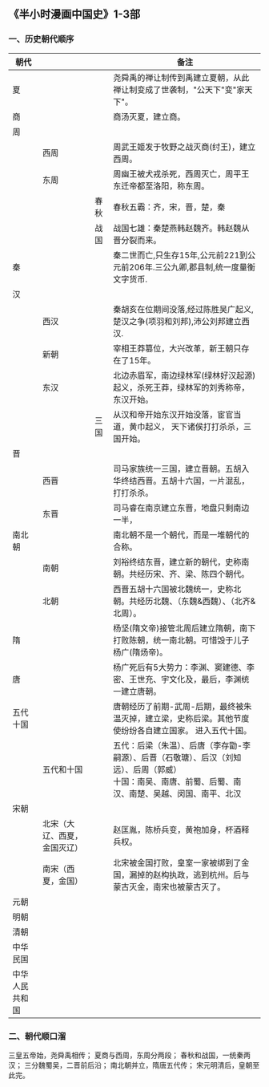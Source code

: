 ## 《半小时漫画中国史》1-3部

### 一、历史朝代顺序

| 朝代           |                              |      | 备注                                                         |
| -------------- | ---------------------------- | ---- | ------------------------------------------------------------ |
| 夏             |                              |      | 尧舜禹的禅让制传到禹建立夏朝，从此禅让制变成了世袭制，"公天下"变"家天下"。 |
| 商             |                              |      | 商汤灭夏，建立商。                                           |
| 周             |                              |      |                                                              |
|                | 西周                         |      | 周武王姬发于牧野之战灭商(纣王)，建立西周。                   |
|                | 东周                         |      | 周幽王被犬戎杀死，西周灭亡，周平王东迁帝都至洛阳，称东周。   |
|                |                              | 春秋 | 春秋五霸：齐，宋，晋，楚，秦                                 |
|                |                              | 战国 | 战国七雄：秦楚燕韩赵魏齐。韩赵魏从晋分裂而来。               |
| 秦             |                              |      | 秦二世而亡,只生存15年,公元前221到公元前206年.三公九卿,郡县制,统一度量衡文字货币. |
| 汉             |                              |      |                                                              |
|                | 西汉                         |      | 秦胡亥在位期间没落,经过陈胜吴广起义,楚汉之争(项羽和刘邦),沛公刘邦建立西汉. |
|                | 新朝                         |      | 宰相王莽篡位，大兴改革，新王朝只存在了15年。                 |
|                | 东汉                         |      | 北边赤眉军，南边绿林军(绿林好汉起源)起义，杀死王莽，绿林军的刘秀称帝，东汉开始。 |
|                |                              | 三国 | 从汉和帝开始东汉开始没落，宦官当道，黄巾起义， 天下诸侯打打杀杀，三国开始。 |
| 晋             |                              |      |                                                              |
|                | 西晋                         |      | 司马家族统一三国，建立晋朝。五胡入华终结西晋。五胡十六国，一片混乱，打打杀杀。 |
|                | 东晋                         |      | 司马睿在南京建立东晋，地盘只剩南边一半，                     |
| 南北朝         |                              |      | 南北朝不是一个朝代，而是一堆朝代的合称。                     |
|                | 南朝                         |      | 刘裕终结东晋，建立新的朝代，史称南朝。共经历宋、齐、梁、陈四个朝代。 |
|                | 北朝                         |      | 西晋五胡十六国被北魏统一，史称北朝。共经历北魏、（东魏&西魏）、（北齐&北周）。 |
| 隋             |                              |      | 杨坚(隋文帝)接管北周后建立隋朝，南下打败陈朝，统一南北朝。可惜毁于儿子杨广(隋炀帝)。 |
| 唐             |                              |      | 杨广死后有5大势力：李渊、窦建德、李密、王世充、宇文化及，最后，李渊统一建立唐朝。 |
| 五代十国       |                              |      | 唐朝经历了前期-武周-后期，最终被朱温灭掉，建立梁，史称后梁。其他节度使纷纷各自建立国家。  进入五代十国。 |
|                | 五代和十国                   |      | 五代：后梁（朱温）、后唐（李存勖-李嗣源）、后晋（石敬瑭）、后汉（刘知远）、后周（郭威）<br />十国：南吴、南唐、前蜀、后蜀、南汉、南楚、吴越、闵国、南平、北汉 |
| 宋朝           |                              |      |                                                              |
|                | 北宋（大辽、西夏，金国灭辽） |      | 赵匡胤，陈桥兵变，黄袍加身，杯酒释兵权。                     |
|                | 南宋（西夏，金国）           |      | 北宋被金国打败，皇室一家被绑到了金国，漏掉的赵构执政，逃到杭州。后与蒙古灭金，南宋也被蒙古灭了。 |
| 元朝           |                              |      |                                                              |
| 明朝           |                              |      |                                                              |
| 清朝           |                              |      |                                                              |
| 中华民国       |                              |      |                                                              |
| 中华人民共和国 |                              |      |                                                              |

### 二、朝代顺口溜

三皇五帝始，尧舜禹相传； 
夏商与西周，东周分两段； 
春秋和战国，一统秦两汉； 
三分魏蜀吴，二晋前后沿； 
南北朝并立，隋唐五代传； 
宋元明清后，皇朝至此完。 